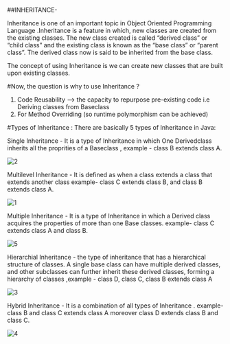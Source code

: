 

##INHERITANCE-

Inheritance is one of an important topic in Object Oriented Programming Language .Inheritance is a feature  in which, new classes are created from the existing classes. The new class created is called “derived class” or “child class” and the existing class is known as the “base class” or “parent class”. The derived class now is said to be inherited from the base class.

The concept of using Inheritance is we can create new classes that are built upon existing classes.

#Now, the question is why to use Inheritance ?

1) Code Reusability --> the capacity to repurpose pre-existing code i.e Deriving classes from Baseclass
2) For Method Overriding (so runtime polymorphism can be achieved)

#Types of Inheritance :
There are basically 5 types of Inheritance in Java:

 Single Inheritance - It is a type of Inheritance in which One Derivedclass inherits all the proprities of a Baseclass , example - class B extends class A.
 
![2](https://user-images.githubusercontent.com/115156321/232258576-438f59ef-cd1b-4d47-a300-f8395600c13a.png)
 
 Multilevel Inheritance - It is defined as when a class extends a class that extends another class
 example- class C extends class B, and class B extends class A.
 
![1](https://user-images.githubusercontent.com/115156321/232258567-dc2b7d76-ad20-41ca-b519-5f48a00cea0a.png)

Multiple Inheritance - It is a type of Inheritance in which a Derived class acquires the properties of more than one Base classes. example- class C extends class A and class B.

![5](https://user-images.githubusercontent.com/115156321/232258593-ce610ebd-7a4c-4d91-8d11-4658458d54fc.png)

Hierarchial Inheritance - the type of inheritance that has a hierarchical structure of classes. A single base class can have multiple derived classes, and other subclasses can further inherit these derived classes, forming a hierarchy of classes ,example - class D, class C, class B extends class A
 
![3](https://user-images.githubusercontent.com/115156321/232258586-4e02ef2e-b9e0-41f5-9893-e9b0c1ce1853.png)

Hybrid Inheritance - It is a combination of all types of Inheritance . example- class B and class C extends class A moreover class D extends  class B and class C.

![4](https://user-images.githubusercontent.com/115156321/232258590-3d40b66d-6a1b-4b9f-8cc5-fb915da8efda.png)



